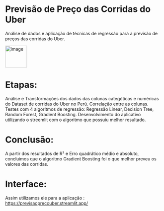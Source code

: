 # Previsão de Preço das Corridas do Uber 
Análise de dados e aplicação de técnicas de regressão para a previsão de preços das corridas do Uber. 

<img src="https://github.com/user-attachments/assets/09840671-1dca-49f4-b3b3-bb67ce371665" alt="image" width="70" height="70">
 
# Etapas: 
Análise e Transformações dos dados das colunas categóticas e numéricas do Dataset de corridas do Uber no Perú.
Correlação entre as colunas.
Testes com 4 algoritmos de regressão: Regressão Linear, Decision Tree, Random Forest, Gradient Boosting.
Desenvolvimento do aplicativo utilizando o streemlit com o algoritmo que possuiu melhor resultado.

# Conclusão:
A partir dos resultados de R² e Erro quadrático médio e absoluto, concluimos que o algoritmo Gradient Boosting foi o que melhor preveu os valores das corridas.

# Interface: 
Assim utilizamos ele para a aplicação : https://previsaoprecouber.streamlit.app/
